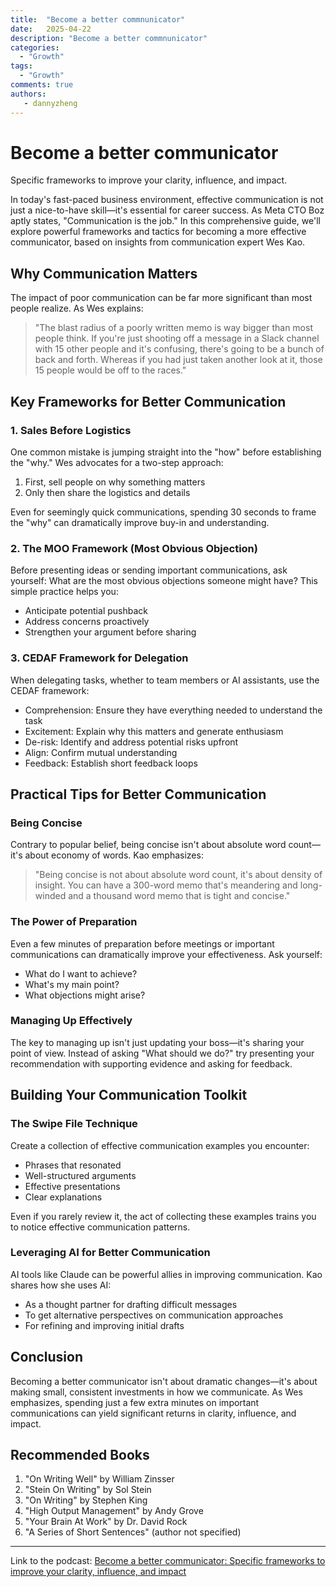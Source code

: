 ```yaml
---
title:  "Become a better commnunicator"
date:   2025-04-22 
description: "Become a better commnunicator"
categories:
  - "Growth"
tags:
  - "Growth"
comments: true
authors:
   - dannyzheng
---
```

# Become a better communicator
Specific frameworks to improve your clarity, influence, and impact.

In today's fast-paced business environment, effective communication is not just a nice-to-have skill—it's essential for career success. As Meta CTO Boz aptly states, "Communication is the job." In this comprehensive guide, we'll explore powerful frameworks and tactics for becoming a more effective communicator, based on insights from communication expert Wes Kao.

## Why Communication Matters

The impact of poor communication can be far more significant than most people realize. As Wes explains:

> "The blast radius of a poorly written memo is way bigger than most people think. If you're just shooting off a message in a Slack channel with 15 other people and it's confusing, there's going to be a bunch of back and forth. Whereas if you had just taken another look at it, those 15 people would be off to the races."

## Key Frameworks for Better Communication

### 1. Sales Before Logistics

One common mistake is jumping straight into the "how" before establishing the "why." Wes advocates for a two-step approach:
1. First, sell people on why something matters
2. Only then share the logistics and details

Even for seemingly quick communications, spending 30 seconds to frame the "why" can dramatically improve buy-in and understanding.

### 2. The MOO Framework (Most Obvious Objection)

Before presenting ideas or sending important communications, ask yourself: What are the most obvious objections someone might have? This simple practice helps you:
- Anticipate potential pushback
- Address concerns proactively
- Strengthen your argument before sharing

### 3. CEDAF Framework for Delegation

When delegating tasks, whether to team members or AI assistants, use the CEDAF framework:  

- Comprehension: Ensure they have everything needed to understand the task  
- Excitement: Explain why this matters and generate enthusiasm
- De-risk: Identify and address potential risks upfront
- Align: Confirm mutual understanding
- Feedback: Establish short feedback loops

## Practical Tips for Better Communication

### Being Concise

Contrary to popular belief, being concise isn't about absolute word count—it's about economy of words. Kao emphasizes:

> "Being concise is not about absolute word count, it's about density of insight. You can have a 300-word memo that's meandering and long-winded and a thousand word memo that is tight and concise."

### The Power of Preparation

Even a few minutes of preparation before meetings or important communications can dramatically improve your effectiveness. Ask yourself:

- What do I want to achieve?
- What's my main point?
- What objections might arise?

### Managing Up Effectively

The key to managing up isn't just updating your boss—it's sharing your point of view. Instead of asking "What should we do?" try presenting your recommendation with supporting evidence and asking for feedback.

## Building Your Communication Toolkit

### The Swipe File Technique

Create a collection of effective communication examples you encounter:

- Phrases that resonated
- Well-structured arguments
- Effective presentations
- Clear explanations

Even if you rarely review it, the act of collecting these examples trains you to notice effective communication patterns.

### Leveraging AI for Better Communication

AI tools like Claude can be powerful allies in improving communication. Kao shares how she uses AI:

- As a thought partner for drafting difficult messages
- To get alternative perspectives on communication approaches
- For refining and improving initial drafts

## Conclusion

Becoming a better communicator isn't about dramatic changes—it's about making small, consistent investments in how we communicate. As Wes emphasizes, spending just a few extra minutes on important communications can yield significant returns in clarity, influence, and impact.

## Recommended Books

1. "On Writing Well" by William Zinsser
2. "Stein On Writing" by Sol Stein
3. "On Writing" by Stephen King
4. "High Output Management" by Andy Grove
5. "Your Brain At Work" by Dr. David Rock
6. "A Series of Short Sentences" (author not specified)

---

Link to the podcast: [Become a better communicator: Specific frameworks to improve your clarity, influence, and impact
](https://www.youtube.com/watch?v=BIvVGhy_VxU)